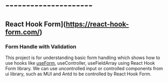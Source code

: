 # ---------------------

## React Hook Form](https://react-hook-form.com/)

### Form Handle with Validation

This project is for understanding basic form handling which shows how to use hooks like [useForm](https://react-hook-form.com/docs/useform), useController, useFieldArray using React Hook Form library. We can use uncontrolled input or controlled components from ui library, such as MUI and Antd to be controlled by React Hook Form.
